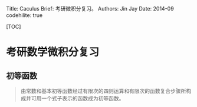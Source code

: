 Title:   Caculus
Brief:   考研微积分复习。
Authors: Jin Jay
Date:    2014-09
codehilite: true

[TOC]
# 考研数学微积分复习
## 初等函数
>由常数和基本初等函数经过有限次的四则运算和有限次的函数复合步骤所构成并可用一个式子表示的函数成为初等函数。  

